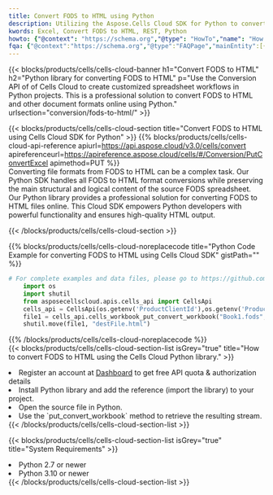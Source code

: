 ```yaml
---
title: Convert FODS to HTML using Python 
description: Utilizing the Aspose.Cells Cloud SDK for Python to convert a FODS format file to a HTML format file. 
kwords: Excel, Convert FODS to HTML, REST, Python
howto: {"@context": "https://schema.org","@type": "HowTo","name": "How to convert FODS to HTML using the Cells Cloud Python library.","description": "How to convert FODS to HTML using the Cells Cloud Python library.","image": {"@type": "ImageObject"},"url": "/python/conversion/fods-to-html/","step": [{ "@type": "HowToStep","name": "How to convert FODS to HTML using the Cells Cloud Python library. step 1", "image": {"@type": "ImageObject",},"url": "/python/conversion/fods-to-html/","text": "Register an account at <a href='https://dashboard.aspose.cloud/'>Dashboard</a> to get free API quota & authorization details",},{ "@type": "HowToStep","name": "How to convert FODS to HTML using the Cells Cloud Python library. step 1", "image": {"@type": "ImageObject",},"url": "/python/conversion/fods-to-html/","text": "Install Python library and add the reference (import the library) to your project.",},{ "@type": "HowToStep","name": "How to convert FODS to HTML using the Cells Cloud Python library. step 1", "image": {"@type": "ImageObject",},"url": "/python/conversion/fods-to-html/","text": "Open the source file in Python.",},{ "@type": "HowToStep","name": "How to convert FODS to HTML using the Cells Cloud Python library. step 1", "image": {"@type": "ImageObject",},"url": "/python/conversion/fods-to-html/","text": "Use the `put_convert_workbook` method to retrieve the resulting stream.",}, ],"supply": {"@type": "HowToSupply","name": "document"},"tool": [{"@type": "HowToTool","name": "PyCharm, Visual Studio Code, Sublime, Eclipse"},{"@type": "HowToTool","name": "Aspose Cells"}],"totalTime": "PT6M"}
fqa: {"@context":"https://schema.org","@type":"FAQPage","mainEntity":[{"@type":"Question","name":"Why convert file formats in C# using REST API?","acceptedAnswer":{"@type":"Answer","text":"Documents are encoded in many ways, and some files may be incompatible with the software you use. To open and read such files, just convert them to appropriate file formats.<br/><ol><li>Install .NET SDK and add the reference (import the library) to your project.</li><li>Open the source file in C# using REST API.</li><li>Call the PutConvertWorkbookRequest() method, passing an output filename with required extension.</li><li>Get the result of conversion as a separate file.</li></ol>"}},{"@type":"Question","name":"What file formats can I convert with your C# library?","acceptedAnswer":{"@type":"Answer","text":"We support a variety of file formats for conversion using .NET library, including XLSX, Excel, xls , PDF, CSV, HTML, Markdown, XML, PNG, JPG, TIFF, Json, TXT and many more."}},{"@type":"Question","name":"What is the maximum allowed file size for conversion using this .NET library?","acceptedAnswer":{"@type":"Answer","text":"There are no file size limits for format conversions using .NET library."}}]}
---
```



{{< blocks/products/cells/cells-cloud-banner h1="Convert FODS to HTML" h2="Python library for converting FODS to HTML" p="Use the Conversion API of of Cells Cloud to create customized spreadsheet workflows in Python projects. This is a professional solution to convert FODS to HTML and other document formats online using Python." urlsection="conversion/fods-to-html/" >}}

{{< blocks/products/cells/cells-cloud-section  title="Convert FODS to HTML using Cells Cloud SDK for Python" >}}
{{% blocks/products/cells/cells-cloud-api-reference  apiurl=https://api.aspose.cloud/v3.0/cells/convert  apireferenceurl=https://apireference.aspose.cloud/cells/#/Conversion/PutConvertExcel  apimethod=PUT %}}
<br/>
Converting file formats from FODS to HTML can be a complex task. Our Python SDK handles all FODS to HTML format conversions while preserving the main structural and logical content of the source FODS spreadsheet. Our Python library provides a professional solution for converting FODS to HTML files online. This Cloud SDK empowers Python developers with powerful functionality and ensures high-quality HTML output.

{{< /blocks/products/cells/cells-cloud-section >}}

{{% blocks/products/cells/cells-cloud-noreplacecode title="Python Code Example for converting FODS to HTML using Cells Cloud SDK" gistPath="" %}}
 
```python
# For complete examples and data files, please go to https://github.com/aspose-cells-cloud/aspose-cells-cloud-python/
    import os
    import shutil
    from asposecellscloud.apis.cells_api import CellsApi
    cells_api = CellsApi(os.getenv('ProductClientId'),os.getenv('ProductClientSecret'))
    file1 = cells_api.cells_workbook_put_convert_workbook("Book1.fods",format="html")
    shutil.move(file1, "destFile.html")     
```
 
{{% /blocks/products/cells/cells-cloud-noreplacecode  %}}
<br/>
{{< blocks/products/cells/cells-cloud-section-list isGrey="true"  title="How to convert FODS to HTML using the Cells Cloud Python library." >}}
<li>Register an account at <a href="https://dashboard.aspose.cloud/">Dashboard</a> to get free API quota & authorization details</li>
<li>Install Python library and add the reference (import the library) to your project.</li>
<li>Open the source file in Python.</li>
<li>Use the `put_convert_workbook` method to retrieve the resulting stream.</li>
{{< /blocks/products/cells/cells-cloud-section-list >}}

{{< blocks/products/cells/cells-cloud-section-list isGrey="true"  title="System Requirements" >}}
<li>Python 2.7 or newer</li>
<li>Python 3.10 or newer</li>
{{< /blocks/products/cells/cells-cloud-section-list >}}
